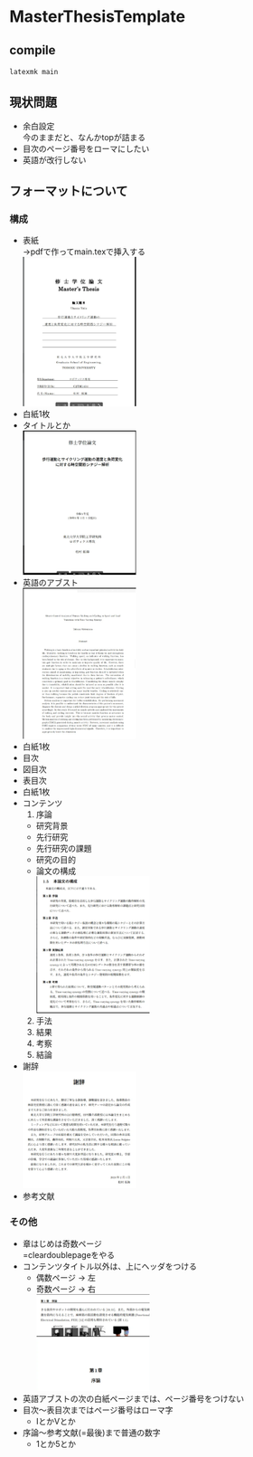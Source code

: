 # MasterThesisTemplate

## compile
~~~bash
latexmk main
~~~

## 現状問題
- 余白設定  
  今のままだと、なんかtopが詰まる
- 目次のページ番号をローマにしたい  
- 英語が改行しない  

## フォーマットについて
### 構成
- 表紙  
  →pdfで作ってmain.texで挿入する  
  <img src="readme_imgs/image.png" width=200 caption="表紙は別PDFで作る">
- 白紙1枚
- タイトルとか  
  <img src="readme_imgs/image2.png" width=200>
- 英語のアブスト  
  <img src="readme_imgs/image-5.png" width=200>
- 白紙1枚
- 目次
- 図目次
- 表目次
- 白紙1枚
- コンテンツ
  1. 序論
    - 研究背景
    - 先行研究
    - 先行研究の課題
    - 研究の目的
    - 論文の構成  
      <img src="readme_imgs/image-6.png" width=200>
  2. 手法
  3. 結果
  4. 考察
  5. 結論
- 謝辞  
  <img src="readme_imgs/image-7.png" width=200>
- 参考文献

### その他
- 章はじめは奇数ページ  
  =cleardoublepageをやる  
- コンテンツタイトル以外は、上にヘッダをつける
  - 偶数ページ → 左  
  - 奇数ページ → 右  
    <img src="readme_imgs/image-8.png" width=200>  
    <img src="readme_imgs/image-9.png" width=200 caption="タイトルページはヘッダなし">  
- 英語アブストの次の白紙ページまでは、ページ番号をつけない
- 目次～表目次まではページ番号はローマ字
  - ⅠとかⅤとか
- 序論～参考文献(=最後)まで普通の数字
  - 1とか5とか